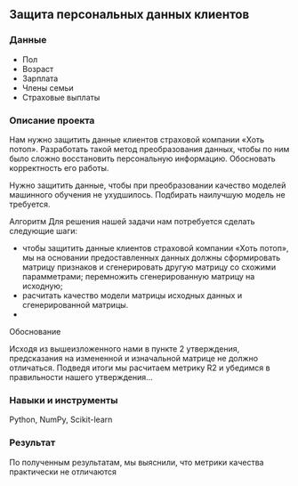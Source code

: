 ## Защита персональных данных клиентов

### Данные

- Пол             
- Возраст            
- Зарплата          
- Члены семьи        
- Страховые выплаты

### Описание проекта

Нам нужно защитить данные клиентов страховой компании «Хоть потоп». Разработать такой метод преобразования данных, чтобы по ним было сложно восстановить персональную информацию. Обосновать корректность его работы.

Нужно защитить данные, чтобы при преобразовании качество моделей машинного обучения не ухудшилось. Подбирать наилучшую модель не требуется.

Алгоритм Для решения нашей задачи нам потребуется сделать следующие шаги:

- чтобы защитить данные клиентов страховой компании «Хоть потоп», мы на основании предоставленных данных должны сформировать матрицу признаков и сгенерировать другую матрицу со схожими парамметрами;
перемножить сгенерированную матрицу на исходную;
- расчитать качество модели матрицы исходных данных и сгенерированной матрицы.
- 
Обоснование

Исходя из вышеизложенного нами в пункте 2 утверждения, предсказания на измененной и изначальной матрице не должно отличаться. Подведя итоги мы расчитаем метрику R2 и убедимся в правильности нашего утверждения...

### Навыки и инструменты

Python, NumPy, Scikit-learn

### Результат

По полученным результатам, мы выяснили, что метрики качества практически не отличаются
